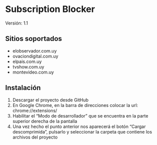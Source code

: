 # Subscription Blocker

Versión: 1.1

## Sitios soportados
* elobservador.com.uy
* ovaciondigital.com.uy
* elpais.com.uy
* tvshow.com.uy
* montevideo.com.uy

## Instalación
1.	Descargar el proyecto desde GitHub
2.	En Google Chrome, en la barra de direcciones colocar la url: chrome://extensions/
3.	Habilitar el “Modo de desarrollador” que se encuentra en la parte superior derecha de la pantalla
4.	Una vez hecho el punto anterior nos aparecerá el botón “Cargar descomprimida”, pulsarlo y seleccionar la carpeta que contiene los archivos del proyecto
